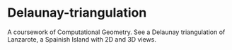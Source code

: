 # Delaunay-triangulation
A coursework of Computational Geometry. See a Delaunay triangulation of Lanzarote, a Spainish Island with 2D and 3D views.
